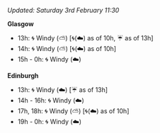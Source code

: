 *Updated: Saturday 3rd February 11:30*

**Glasgow**

* 13h: :cyclone: Windy (:partly_sunny:) [:cyclone:(:cloud:) as of 10h, :umbrella: as of 13h]
* 14h: :cyclone: Windy (:partly_sunny:) [:cyclone:(:cloud:) as of 10h]
* 15h - 0h: :cyclone: Windy (:cloud:)

**Edinburgh**

* 13h: :cyclone: Windy (:cloud:) [:umbrella: as of 13h]
* 14h - 16h: :cyclone: Windy (:cloud:)
* 17h, 18h: :cyclone: Windy (:partly_sunny:) [:cyclone:(:cloud:) as of 10h]
* 19h - 0h: :cyclone: Windy (:cloud:)
